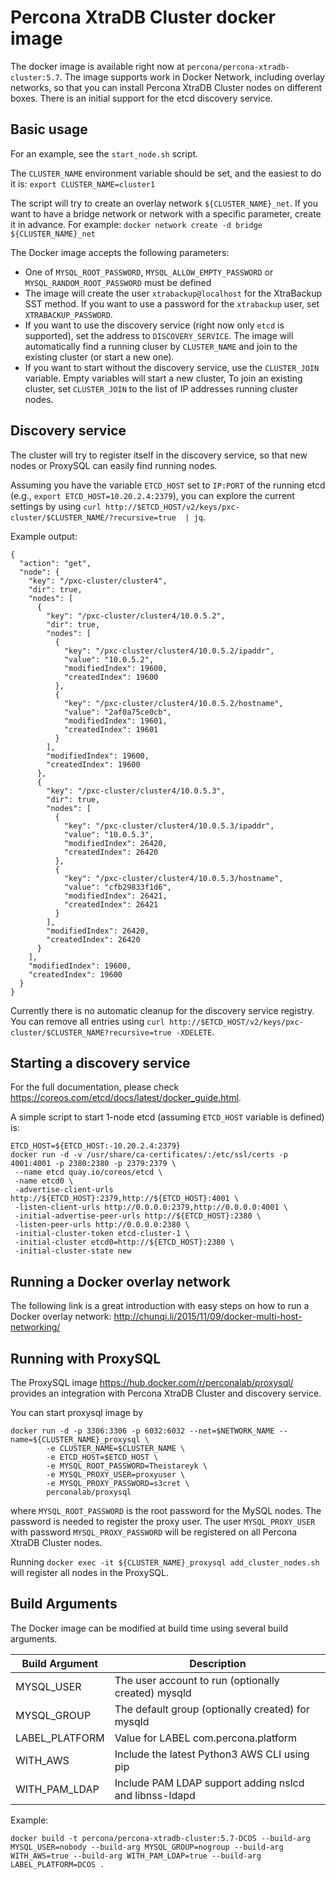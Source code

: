 Percona XtraDB Cluster docker image
===================================

The docker image is available right now at `percona/percona-xtradb-cluster:5.7`.
The image supports work in Docker Network, including overlay networks,
so that you can install Percona XtraDB Cluster nodes on different boxes.
There is an initial support for the etcd discovery service.

Basic usage
-----------

For an example, see the `start_node.sh` script.

The `CLUSTER_NAME` environment variable should be set, and the easiest to do it is:
`export CLUSTER_NAME=cluster1`

The script will try to create an overlay network `${CLUSTER_NAME}_net`.
If you want to have a bridge network or network with a specific parameter,
create it in advance.
For example:
`docker network create -d bridge ${CLUSTER_NAME}_net`

The Docker image accepts the following parameters:
* One of `MYSQL_ROOT_PASSWORD`, `MYSQL_ALLOW_EMPTY_PASSWORD` or `MYSQL_RANDOM_ROOT_PASSWORD` must be defined
* The image will create the user `xtrabackup@localhost` for the XtraBackup SST method. If you want to use a password for the `xtrabackup` user, set `XTRABACKUP_PASSWORD`. 
* If you want to use the discovery service (right now only `etcd` is supported), set the address to `DISCOVERY_SERVICE`. The image will automatically find a running cluser by `CLUSTER_NAME` and join to the existing cluster (or start a new one).
* If you want to start without the discovery service, use the `CLUSTER_JOIN` variable. Empty variables will start a new cluster, To join an existing cluster, set `CLUSTER_JOIN` to the list of IP addresses running cluster nodes.


Discovery service
-----------------

The cluster will try to register itself in the discovery service, so that new nodes or ProxySQL can easily find running nodes.

Assuming you have the variable `ETCD_HOST` set to `IP:PORT` of the running etcd (e.g., `export ETCD_HOST=10.20.2.4:2379`), you can explore the current settings by  using
`curl http://$ETCD_HOST/v2/keys/pxc-cluster/$CLUSTER_NAME/?recursive=true  | jq`.

Example output:
```
{
  "action": "get",
  "node": {
    "key": "/pxc-cluster/cluster4",
    "dir": true,
    "nodes": [
      {
        "key": "/pxc-cluster/cluster4/10.0.5.2",
        "dir": true,
        "nodes": [
          {
            "key": "/pxc-cluster/cluster4/10.0.5.2/ipaddr",
            "value": "10.0.5.2",
            "modifiedIndex": 19600,
            "createdIndex": 19600
          },
          {
            "key": "/pxc-cluster/cluster4/10.0.5.2/hostname",
            "value": "2af0a75ce0cb",
            "modifiedIndex": 19601,
            "createdIndex": 19601
          }
        ],
        "modifiedIndex": 19600,
        "createdIndex": 19600
      },
      {
        "key": "/pxc-cluster/cluster4/10.0.5.3",
        "dir": true,
        "nodes": [
          {
            "key": "/pxc-cluster/cluster4/10.0.5.3/ipaddr",
            "value": "10.0.5.3",
            "modifiedIndex": 26420,
            "createdIndex": 26420
          },
          {
            "key": "/pxc-cluster/cluster4/10.0.5.3/hostname",
            "value": "cfb29833f1d6",
            "modifiedIndex": 26421,
            "createdIndex": 26421
          }
        ],
        "modifiedIndex": 26420,
        "createdIndex": 26420
      }
    ],
    "modifiedIndex": 19600,
    "createdIndex": 19600
  }
}
```

Currently there is no automatic cleanup for the discovery service registry. You can remove all entries using
`curl http://$ETCD_HOST/v2/keys/pxc-cluster/$CLUSTER_NAME?recursive=true -XDELETE`.

Starting a discovery service
--------------------------

For the full documentation, please check https://coreos.com/etcd/docs/latest/docker_guide.html.

A simple script to start 1-node etcd (assuming `ETCD_HOST` variable is defined) is:

```
ETCD_HOST=${ETCD_HOST:-10.20.2.4:2379}
docker run -d -v /usr/share/ca-certificates/:/etc/ssl/certs -p 4001:4001 -p 2380:2380 -p 2379:2379 \
 --name etcd quay.io/coreos/etcd \
 -name etcd0 \
 -advertise-client-urls http://${ETCD_HOST}:2379,http://${ETCD_HOST}:4001 \
 -listen-client-urls http://0.0.0.0:2379,http://0.0.0.0:4001 \
 -initial-advertise-peer-urls http://${ETCD_HOST}:2380 \
 -listen-peer-urls http://0.0.0.0:2380 \
 -initial-cluster-token etcd-cluster-1 \
 -initial-cluster etcd0=http://${ETCD_HOST}:2380 \
 -initial-cluster-state new
``` 

Running a Docker overlay network
------------------------------

The following link is a great introduction with easy steps on how to run a Docker overlay network: http://chunqi.li/2015/11/09/docker-multi-host-networking/


Running with ProxySQL
---------------------

The ProxySQL image https://hub.docker.com/r/perconalab/proxysql/
provides an integration with Percona XtraDB Cluster and discovery service.

You can start proxysql image by
```
docker run -d -p 3306:3306 -p 6032:6032 --net=$NETWORK_NAME --name=${CLUSTER_NAME}_proxysql \
        -e CLUSTER_NAME=$CLUSTER_NAME \
        -e ETCD_HOST=$ETCD_HOST \
        -e MYSQL_ROOT_PASSWORD=Theistareyk \
        -e MYSQL_PROXY_USER=proxyuser \
        -e MYSQL_PROXY_PASSWORD=s3cret \
        perconalab/proxysql
```

where `MYSQL_ROOT_PASSWORD` is the root password for the MySQL nodes. The password is needed to register the proxy user. The user `MYSQL_PROXY_USER` with password `MYSQL_PROXY_PASSWORD` will be registered on all Percona XtraDB Cluster nodes.


Running `docker exec -it ${CLUSTER_NAME}_proxysql add_cluster_nodes.sh` will register all nodes in the ProxySQL.


Build Arguments
---------------

The Docker image can be modified at build time using several build arguments.

| Build Argument | Description                                               |
| -------------- | --------------------------------------------------------- |
| MYSQL_USER     | The user account to run (optionally created) mysqld       |
| MYSQL_GROUP    | The default group (optionally created) for mysqld         |
| LABEL_PLATFORM | Value for LABEL com.percona.platform                      |
| WITH_AWS       | Include the latest Python3 AWS CLI using pip              |
| WITH_PAM_LDAP  | Include PAM LDAP support adding nslcd and libnss-ldapd    |

Example:

```
docker build -t percona/percona-xtradb-cluster:5.7-DCOS --build-arg MYSQL_USER=nobody --build-arg MYSQL_GROUP=nogroup --build-arg WITH_AWS=true --build-arg WITH_PAM_LDAP=true --build-arg LABEL_PLATFORM=DCOS .
```
